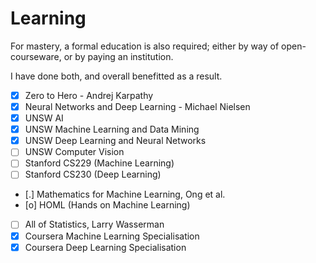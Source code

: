 # Learning

For mastery, a formal education is also required; either by way of open-courseware, or by paying an institution.

I have done both, and overall benefitted as a result.

-   [X] Zero to Hero - Andrej Karpathy
-   [X] Neural Networks and Deep Learning - Michael Nielsen
-   [X] UNSW AI
-   [X] UNSW Machine Learning and Data Mining
-   [X] UNSW Deep Learning and Neural Networks
-   [ ] UNSW Computer Vision
-   [ ] Stanford CS229 (Machine Learning)
-   [ ] Stanford CS230 (Deep Learning)
-   [.] Mathematics for Machine Learning, Ong et al.
-   [o] HOML (Hands on Machine Learning)
-   [ ] All of Statistics, Larry Wasserman
-   [X] Coursera Machine Learning Specialisation
-   [X] Coursera Deep Learning Specialisation
